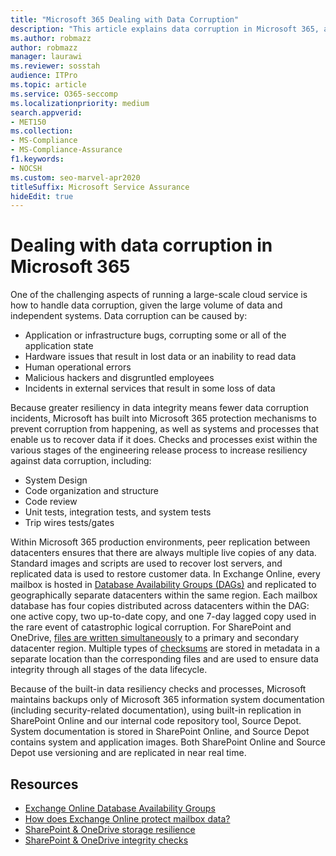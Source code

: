 ```yaml
---
title: "Microsoft 365 Dealing with Data Corruption"
description: "This article explains data corruption in Microsoft 365, and efforts taken by Microsoft to prevent and recover data."
ms.author: robmazz
author: robmazz
manager: laurawi
ms.reviewer: sosstah
audience: ITPro
ms.topic: article
ms.service: O365-seccomp
ms.localizationpriority: medium
search.appverid:
- MET150
ms.collection:
- MS-Compliance
- MS-Compliance-Assurance
f1.keywords:
- NOCSH
ms.custom: seo-marvel-apr2020
titleSuffix: Microsoft Service Assurance
hideEdit: true
---
```


# Dealing with data corruption in Microsoft 365

One of the challenging aspects of running a large-scale cloud service is how to handle data corruption, given the large volume of data and independent systems. Data corruption can be caused by:

- Application or infrastructure bugs, corrupting some or all of the application state
- Hardware issues that result in lost data or an inability to read data
- Human operational errors
- Malicious hackers and disgruntled employees
- Incidents in external services that result in some loss of data

Because greater resiliency in data integrity means fewer data corruption incidents, Microsoft has built into Microsoft 365 protection mechanisms to prevent corruption from happening, as well as systems and processes that enable us to recover data if it does. Checks and processes exist within the various stages of the engineering release process to increase resiliency against data corruption, including:

- System Design
- Code organization and structure
- Code review
- Unit tests, integration tests, and system tests
- Trip wires tests/gates

Within Microsoft 365 production environments, peer replication between datacenters ensures that there are always multiple live copies of any data. Standard images and scripts are used to recover lost servers, and replicated data is used to restore customer data. In Exchange Online, every mailbox is hosted in [Database Availability Groups (DAGs)](/compliance/assurance-exchange-data-resiliency#database-availability-groups) and replicated to geographically separate datacenters within the same region. Each mailbox database has four copies distributed across datacenters within the DAG: one active copy, two up-to-date copy, and one 7-day lagged copy used in the rare event of catastrophic logical corruption. For SharePoint and OneDrive, [files are written simultaneously](/compliance/assurance/assurance-sharepoint-onedrive-data-resiliency#blob-storage-resilience) to a primary and secondary datacenter region. Multiple types of [checksums](/compliance/assurance/assurance-sharepoint-onedrive-data-resiliency#integrity-checks) are stored in metadata in a separate location than the corresponding files and are used to ensure data integrity through all stages of the data lifecycle.

Because of the built-in data resiliency checks and processes, Microsoft maintains backups only of Microsoft 365 information system documentation (including security-related documentation), using built-in replication in SharePoint Online and our internal code repository tool, Source Depot. System documentation is stored in SharePoint Online, and Source Depot contains system and application images. Both SharePoint Online and Source Depot use versioning and are replicated in near real time.

## Resources

- [Exchange Online Database Availability Groups](/compliance/assurance/assurance-exchange-data-resiliency#database-availability-groups)
- [How does Exchange Online protect mailbox data?](/exchange/back-up-email#how-does-exchange-online-protect-mailbox-data)
- [SharePoint & OneDrive storage resilience](/compliance/assurance/assurance-sharepoint-onedrive-data-resiliency#blob-storage-resilience)
- [SharePoint & OneDrive integrity checks](/compliance/assurance/assurance-sharepoint-onedrive-data-resiliency#integrity-checks)
